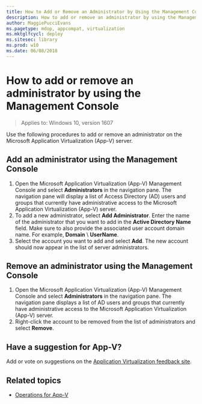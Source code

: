 ```yaml
---
title: How to Add or Remove an Administrator by Using the Management Console (Windows 10)
description: How to add or remove an administrator by using the Management Console
author: MaggiePucciEvans
ms.pagetype: mdop, appcompat, virtualization
ms.mktglfcycl: deploy
ms.sitesec: library
ms.prod: w10
ms.date: 06/08/2018
---
```

# How to add or remove an administrator by using the Management Console

>Applies to: Windows 10, version 1607

Use the following procedures to add or remove an administrator on the Microsoft Application Virtualization (App-V) server.

## Add an administrator using the Management Console

1. Open the Microsoft Application Virtualization (App-V) Management Console and select **Administrators** in the navigation pane. The navigation pane will display a list of Access Directory (AD) users and groups that currently have administrative access to the Microsoft Application Virtualization (App-V) server.
2. To add a new administrator, select **Add Administrator**. Enter the name of the administrator that you want to add in the **Active Directory Name** field. Make sure to also provide the associated user account domain name. For example, **Domain** \\ **UserName**.
3. Select the account you want to add and select **Add**. The new account should now appear in the list of server administrators.

## Remove an administrator using the Management Console

1. Open the Microsoft Application Virtualization (App-V) Management Console and select **Administrators** in the navigation pane. The navigation pane displays a list of AD users and groups that currently have administrative access to the Microsoft Application Virtualization (App-V) server.
2. Right-click the account to be removed from the list of administrators and select **Remove**.

## Have a suggestion for App-V?

Add or vote on suggestions on the [Application Virtualization feedback site](https://appv.uservoice.com/forums/280448-microsoft-application-virtualization).

## Related topics

* [Operations for App-V](appv-operations.md)
